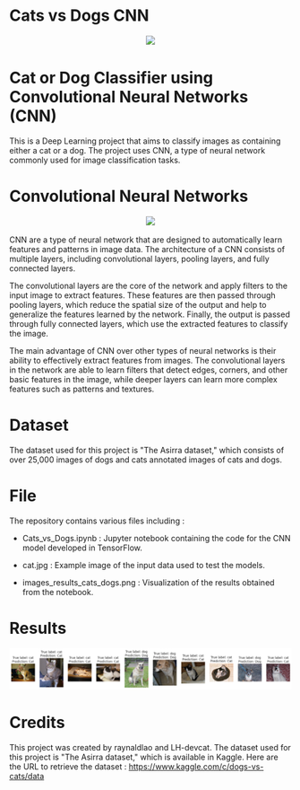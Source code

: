# Cats vs Dogs CNN

<p align="center">
  <img src="https://www.finder.com.au/niche-builder/5f7d3685592c8.jpg?fit=1200"/>
</p>

# Cat or Dog Classifier using Convolutional Neural Networks (CNN)

This is a Deep Learning project that aims to classify images as containing either a cat or a dog. The project uses CNN, a type of neural network commonly used for image classification tasks.

# Convolutional Neural Networks

<p align="center">
  <img src="https://d33wubrfki0l68.cloudfront.net/a7664cf19de33b2c71a482629f27a0d70f715b77/6949d/images/blog/a-comprehensive-guide-to-convolutional-neural-networks-the-eli5-way.jpg"/>
</p>

CNN are a type of neural network that are designed to automatically learn features and patterns in image data. The architecture of a CNN consists of multiple layers, including convolutional layers, pooling layers, and fully connected layers.

The convolutional layers are the core of the network and apply filters to the input image to extract features. These features are then passed through pooling layers, which reduce the spatial size of the output and help to generalize the features learned by the network. Finally, the output is passed through fully connected layers, which use the extracted features to classify the image.

The main advantage of CNN over other types of neural networks is their ability to effectively extract features from images. The convolutional layers in the network are able to learn filters that detect edges, corners, and other basic features in the image, while deeper layers can learn more complex features such as patterns and textures.

# Dataset
The dataset used for this project is "The Asirra dataset," which consists of over 25,000 images of dogs and cats annotated images of cats and dogs.

# File
The repository contains various files including :

- Cats_vs_Dogs.ipynb : Jupyter notebook containing the code for the CNN model developed in TensorFlow.

- cat.jpg : Example image of the input data used to test the models.

- images_results_cats_dogs.png : Visualization of the results obtained from the notebook.

# Results

<p align="center">
  <img src="https://raw.githubusercontent.com/MetalGray/Cat_vs_Dogs_CNN/main/images_results_cats_dogs.png" />
</p>

# Credits
This project was created by raynaldlao and LH-devcat. The dataset used for this project is "The Asirra dataset," which is available in Kaggle. Here are the URL to retrieve the dataset : https://www.kaggle.com/c/dogs-vs-cats/data
